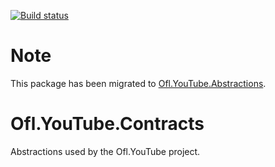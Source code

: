 [![Build status](https://ci.appveyor.com/api/projects/status/ohqceb2fw6luyecu?svg=true)](https://ci.appveyor.com/project/OneFrameLink/ofl-youtube-contracts)

# Note
This package has been migrated to [Ofl.YouTube.Abstractions](https://github.com/OneFrameLink/Ofl.YouTube.Abstractions).

# Ofl.YouTube.Contracts
Abstractions used by the Ofl.YouTube project.
